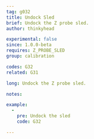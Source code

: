 ```yaml
---
tag: g032
title: Undock Sled
brief: Undock the Z probe sled.
author: thinkyhead

experimental: false
since: 1.0.0-beta
requires: Z_PROBE_SLED
group: calibration

codes: G32
related: G31

long: Undock the Z probe sled.

notes:

example:
  -
    pre: Undock the sled
    code: G32

---
```

